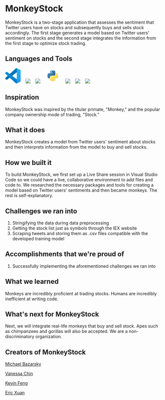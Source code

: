 # MonkeyStock
MonkeyStock is a two-stage application that assesses the sentiment that Twitter users have on stocks and subsequently buys and sells stock accordingly. The first stage generates a model based on Twitter users' sentiment on stocks and the second stage integrates the information from the first stage to optimize stock trading.

## Languages and Tools
<div>
    <img width=50px src="https://raw.githubusercontent.com/github/explore/80688e429a7d4ef2fca1e82350fe8e3517d3494d/topics/visual-studio-code/visual-studio-code.png">&nbsp;&nbsp;&nbsp;
    <img width=50px src="https://ms-vsliveshare.gallerycdn.vsassets.io/extensions/ms-vsliveshare/vsliveshare-pack/0.4.0/1591125099437/Microsoft.VisualStudio.Services.Icons.Default">&nbsp;&nbsp;&nbsp;
    <img width=50px src="https://upload.wikimedia.org/wikipedia/commons/thumb/3/38/Jupyter_logo.svg/1200px-Jupyter_logo.svg.png">&nbsp;&nbsp;&nbsp;
    <img width=50px src="https://raw.githubusercontent.com/github/explore/80688e429a7d4ef2fca1e82350fe8e3517d3494d/topics/python/python.png">&nbsp;&nbsp;&nbsp;
    <img width=50px src="https://cdn.freebiesupply.com/logos/large/2x/vim-logo-png-transparent.png">&nbsp;&nbsp;&nbsp;
    <img width=50px src="https://upload.wikimedia.org/wikipedia/commons/thumb/5/5f/Windows_logo_-_2012.svg/2048px-Windows_logo_-_2012.svg.png">&nbsp;&nbsp;&nbsp;
    <img width=50px src="https://upload.wikimedia.org/wikipedia/commons/a/ab/Apple-logo.png">&nbsp;&nbsp;&nbsp;
</div>

## Inspiration
MonkeyStock was inspired by the titular primate, "Monkey," and the popular company ownership mode of trading, "Stock."

## What it does
MonkeyStock creates a model from Twitter users' sentiment about stocks and then interprets information from the model to buy and sell stocks.

## How we built it
To build MonkeyStock, we first set up a Live Share session in Visual Studio Code so we could have a live, collaborative environment to add files and code to. We researched the necessary packages and tools for creating a model based on Twitter users' sentiments and then became monkeys. The rest is self-explanatory.

## Challenges we ran into
1. Stringifying the data during data preprocessing
2. Getting the stock list just as symbols through the IEX website
3. Scraping tweets and storing them as .csv files compatible with the developed training model

## Accomplishments that we're proud of
1. Successfully implementing the aforementioned challenges we ran into

## What we learned
Monkeys are incredibly proficient at trading stocks. Humans are incredibly inefficient at writing code.

## What's next for MonkeyStock
Next, we will integrate real-life monkeys that buy and sell stock. Apes such as chimpanzees and gorillas will also be accepted. We are a non-discriminatory organization.

## Creators of MonkeyStock
[Michael Bazarsky](https://github.com/mike-bazarsky)

[Vanessa Chin](https://github.com/VChin529)

[Kevin Feng](https://github.com/kevinfengcs88)

[Eric Xuan](https://github.com/EricXuan02)